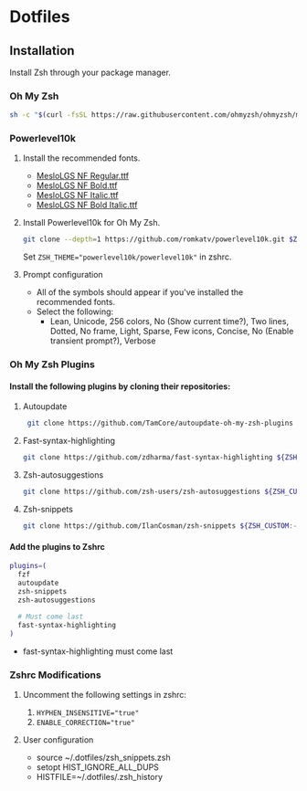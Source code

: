 # Dotfiles

## Installation

Install Zsh through your package manager.

### Oh My Zsh

```zsh
sh -c "$(curl -fsSL https://raw.githubusercontent.com/ohmyzsh/ohmyzsh/master/tools/install.sh)"
```

### Powerlevel10k

1. Install the recommended fonts.

   - [MesloLGS NF Regular.ttf](https://github.com/romkatv/powerlevel10k-media/raw/master/MesloLGS%20NF%20Regular.ttf)
   - [MesloLGS NF Bold.ttf](https://github.com/romkatv/powerlevel10k-media/raw/master/MesloLGS%20NF%20Bold.ttf)
   - [MesloLGS NF Italic.ttf](https://github.com/romkatv/powerlevel10k-media/raw/master/MesloLGS%20NF%20Italic.ttf)
   - [MesloLGS NF Bold Italic.ttf](https://github.com/romkatv/powerlevel10k-media/raw/master/MesloLGS%20NF%20Bold%20Italic.ttf)

2. Install Powerlevel10k for Oh My Zsh.

   ```zsh
   git clone --depth=1 https://github.com/romkatv/powerlevel10k.git $ZSH_CUSTOM/themes/powerlevel10k
   ```

   Set `ZSH_THEME="powerlevel10k/powerlevel10k"` in zshrc.

3. Prompt configuration
   - All of the symbols should appear if you've installed the recommended fonts.
   - Select the following:
     - Lean, Unicode, 256 colors, No (Show current time?), Two lines, Dotted, No frame, Light, Sparse, Few icons, Concise, No (Enable transient prompt?), Verbose

### Oh My Zsh Plugins

#### Install the following plugins by cloning their repositories:

1. Autoupdate

   ```zsh
    git clone https://github.com/TamCore/autoupdate-oh-my-zsh-plugins ${ZSH_CUSTOM:-~/.oh-my-zsh/custom}/plugins/autoupdate
   ```

2. Fast-syntax-highlighting

   ```zsh
   git clone https://github.com/zdharma/fast-syntax-highlighting ${ZSH_CUSTOM:-~/.oh-my-zsh/custom}/plugins/fast-syntax-highlighting
   ```

3. Zsh-autosuggestions

   ```sh
   git clone https://github.com/zsh-users/zsh-autosuggestions ${ZSH_CUSTOM:-~/.oh-my-zsh/custom}/plugins/zsh-autosuggestions
   ```

4. Zsh-snippets

   ```zsh
   git clone https://github.com/IlanCosman/zsh-snippets ${ZSH_CUSTOM:-~/.oh-my-zsh/custom}/plugins/zsh-snippets
   ```

#### Add the plugins to Zshrc

```zsh
plugins=(
  fzf
  autoupdate
  zsh-snippets
  zsh-autosuggestions
  
  # Must come last
  fast-syntax-highlighting
)
```

- fast-syntax-highlighting must come last

### Zshrc Modifications

1. Uncomment the following settings in zshrc:

   1. `HYPHEN_INSENSITIVE="true"`
   2. `ENABLE_CORRECTION="true"`

2. User configuration
   - source ~/.dotfiles/zsh_snippets.zsh
   - setopt HIST_IGNORE_ALL_DUPS
   - HISTFILE=~/.dotfiles/.zsh_history
